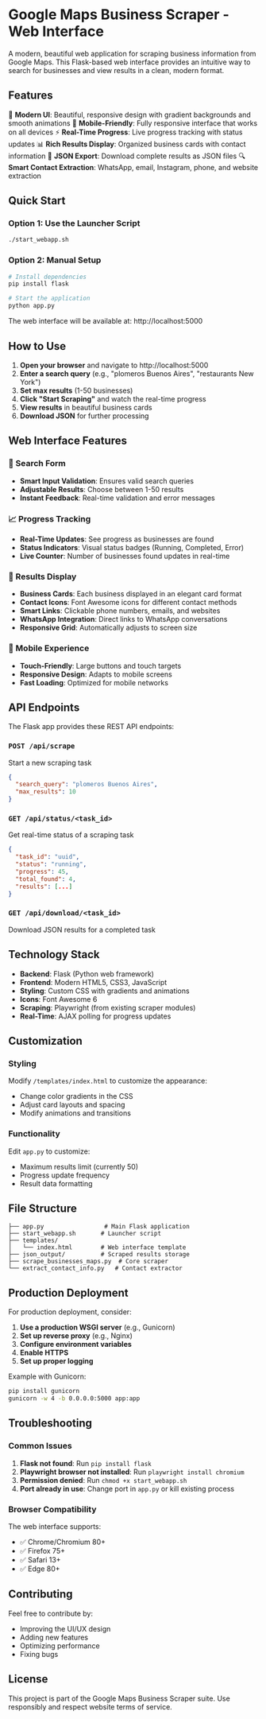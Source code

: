 # Google Maps Business Scraper - Web Interface

A modern, beautiful web application for scraping business information from Google Maps. This Flask-based web interface provides an intuitive way to search for businesses and view results in a clean, modern format.

## Features

🎨 **Modern UI**: Beautiful, responsive design with gradient backgrounds and smooth animations
📱 **Mobile-Friendly**: Fully responsive interface that works on all devices
⚡ **Real-Time Progress**: Live progress tracking with status updates
📊 **Rich Results Display**: Organized business cards with contact information
📁 **JSON Export**: Download complete results as JSON files
🔍 **Smart Contact Extraction**: WhatsApp, email, Instagram, phone, and website extraction

## Quick Start

### Option 1: Use the Launcher Script
```bash
./start_webapp.sh
```

### Option 2: Manual Setup
```bash
# Install dependencies
pip install flask

# Start the application
python app.py
```

The web interface will be available at: http://localhost:5000

## How to Use

1. **Open your browser** and navigate to http://localhost:5000
2. **Enter a search query** (e.g., "plomeros Buenos Aires", "restaurants New York")
3. **Set max results** (1-50 businesses)
4. **Click "Start Scraping"** and watch the real-time progress
5. **View results** in beautiful business cards
6. **Download JSON** for further processing

## Web Interface Features

### 🎯 Search Form
- **Smart Input Validation**: Ensures valid search queries
- **Adjustable Results**: Choose between 1-50 results
- **Instant Feedback**: Real-time validation and error messages

### 📈 Progress Tracking
- **Real-Time Updates**: See progress as businesses are found
- **Status Indicators**: Visual status badges (Running, Completed, Error)
- **Live Counter**: Number of businesses found updates in real-time

### 🎴 Results Display
- **Business Cards**: Each business displayed in an elegant card format
- **Contact Icons**: Font Awesome icons for different contact methods
- **Smart Links**: Clickable phone numbers, emails, and websites
- **WhatsApp Integration**: Direct links to WhatsApp conversations
- **Responsive Grid**: Automatically adjusts to screen size

### 📱 Mobile Experience
- **Touch-Friendly**: Large buttons and touch targets
- **Responsive Design**: Adapts to mobile screens
- **Fast Loading**: Optimized for mobile networks

## API Endpoints

The Flask app provides these REST API endpoints:

### `POST /api/scrape`
Start a new scraping task
```json
{
  "search_query": "plomeros Buenos Aires",
  "max_results": 10
}
```

### `GET /api/status/<task_id>`
Get real-time status of a scraping task
```json
{
  "task_id": "uuid",
  "status": "running",
  "progress": 45,
  "total_found": 4,
  "results": [...]
}
```

### `GET /api/download/<task_id>`
Download JSON results for a completed task

## Technology Stack

- **Backend**: Flask (Python web framework)
- **Frontend**: Modern HTML5, CSS3, JavaScript
- **Styling**: Custom CSS with gradients and animations
- **Icons**: Font Awesome 6
- **Scraping**: Playwright (from existing scraper modules)
- **Real-Time**: AJAX polling for progress updates

## Customization

### Styling
Modify `/templates/index.html` to customize the appearance:
- Change color gradients in the CSS
- Adjust card layouts and spacing
- Modify animations and transitions

### Functionality
Edit `app.py` to customize:
- Maximum results limit (currently 50)
- Progress update frequency
- Result data formatting

## File Structure

```
├── app.py                 # Main Flask application
├── start_webapp.sh       # Launcher script
├── templates/
│   └── index.html        # Web interface template
├── json_output/          # Scraped results storage
├── scrape_businesses_maps.py  # Core scraper
└── extract_contact_info.py   # Contact extractor
```

## Production Deployment

For production deployment, consider:

1. **Use a production WSGI server** (e.g., Gunicorn)
2. **Set up reverse proxy** (e.g., Nginx)
3. **Configure environment variables**
4. **Enable HTTPS**
5. **Set up proper logging**

Example with Gunicorn:
```bash
pip install gunicorn
gunicorn -w 4 -b 0.0.0.0:5000 app:app
```

## Troubleshooting

### Common Issues

1. **Flask not found**: Run `pip install flask`
2. **Playwright browser not installed**: Run `playwright install chromium`
3. **Permission denied**: Run `chmod +x start_webapp.sh`
4. **Port already in use**: Change port in `app.py` or kill existing process

### Browser Compatibility

The web interface supports:
- ✅ Chrome/Chromium 80+
- ✅ Firefox 75+
- ✅ Safari 13+
- ✅ Edge 80+

## Contributing

Feel free to contribute by:
- Improving the UI/UX design
- Adding new features
- Optimizing performance
- Fixing bugs

## License

This project is part of the Google Maps Business Scraper suite. Use responsibly and respect website terms of service.
